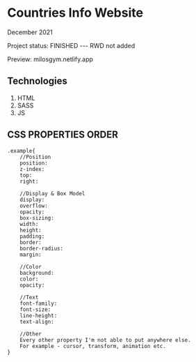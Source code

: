 ﻿# Countries Info Website

December 2021

Project status: FINISHED --- RWD not added

Preview: milosgym.netlify.app

## Technologies

1. HTML
2. SASS
3. JS

## CSS PROPERTIES ORDER

    .example{
        //Position
        position:
        z-index:
        top:
        right:

        //Display & Box Model
        display:
        overflow:
        opacity:
        box-sizing:
        width:
        height:
        padding:
        border:
        border-radius:
        margin:

        //Color
        background:
        color:
        opacity:

        //Text
        font-family:
        font-size:
        line-height:
        text-align:

        //Other
        Every other property I'm not able to put anywhere else.
        For example - cursor, transform, animation etc.
    }

